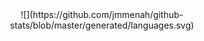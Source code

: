 <div align="center"> ![](https://github.com/jmmenah/github-stats/blob/master/generated/languages.svg)</div>
